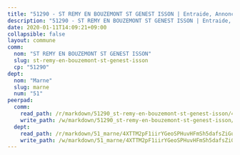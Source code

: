 ```yaml
---
title: "51290 - ST REMY EN BOUZEMONT ST GENEST ISSON | Entraide, Annonces, Initiatives"
description: "51290 - ST REMY EN BOUZEMONT ST GENEST ISSON | Entraide, Annonces, Initiatives"
date: 2020-01-11T14:09:21+09:00
collapsible: false
layout: commune
comm:
  nom: "ST REMY EN BOUZEMONT ST GENEST ISSON"
  slug: st-remy-en-bouzemont-st-genest-isson
  cp: "51290"
dept:
  nom: "Marne"
  slug: marne
  num: "51"
peerpad:
  comm:
    read_path: /r/markdown/51290_st-remy-en-bouzemont-st-genest-isson/4XTTM4uSYdod6Ch9UzKcoHy6nmDnmCHTLoFWR5chwXH4my6JL
    write_path: /w/markdown/51290_st-remy-en-bouzemont-st-genest-isson/4XTTM4uSYdod6Ch9UzKcoHy6nmDnmCHTLoFWR5chwXH4my6JL-K3TgUG8yeMY33fikBTjRYwRaCqrPMcHuB89hMVoFRBms5atoPNGmKk9RrJnC6NDy6vkWQDqnMCPgQxMetShKcFhiuZ6aTGV32oCgAibHukJRe1de9nGvbBFXJnF7VhUbo9qJTgQp
  dept:
    read_path: /r/markdown/51_marne/4XTTM2pF1iirYGeoSPHuvHFmSh5dafsZiGuDVqApNYr9W2doe
    write_path: /w/markdown/51_marne/4XTTM2pF1iirYGeoSPHuvHFmSh5dafsZiGuDVqApNYr9W2doe-K3TgV7EpXmd75L5pz6aUTALihWsFeiubyposyfPgz6DbQby3ZQF3gNXaGqeRVGevfRz46yND7Y8QkCv5VozWFj5shZbEokjWNQrdmmsAHCxzuLQj5kuinh4kCdsefHKLdp7xhUwa
---
```


